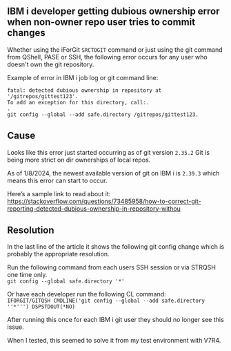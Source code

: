 ## IBM i developer getting dubious ownership error when non-owner repo user tries to commit changes
Whether using the iForGit ```SRCTOGIT``` command or just using the git command from QShell, PASE or SSH, the following error occurs for any user who doesn't own the git repository.   

Example of error in IBM i job log or git command line:
```
fatal: detected dubious ownership in repository at '/gitrepos/gittest123'.
To add an exception for this directory, call:.                            
.                                                                         
git config --global --add safe.directory /gitrepos/gittest123.
```

## Cause
Looks like this error just started occurring as of git version ```2.35.2``` Git is being more strict on dir ownerships of local repos. 

As of 1/8/2024, the newest available version of git on IBM i is ```2.39.3``` which means this error can start to occur. 

Here’s a sample link to read about it:   
https://stackoverflow.com/questions/73485958/how-to-correct-git-reporting-detected-dubious-ownership-in-repository-withou

## Resolution
In the last line of the article it shows the following git config change which is probably the appropriate resolution.

Run the following command from each users SSH session or via STRQSH one time only.  
```git config --global safe.directory '*'```      

Or have each developer run the following CL command:   
```IFORGIT/GITQSH CMDLINE('git config --global --add safe.directory ''*''') DSPSTDOUT(*NO)```   

After running this once for each IBM i git user they should no longer see this issue.    
               
When I tested, this seemed to solve it from my test environment with V7R4. 
